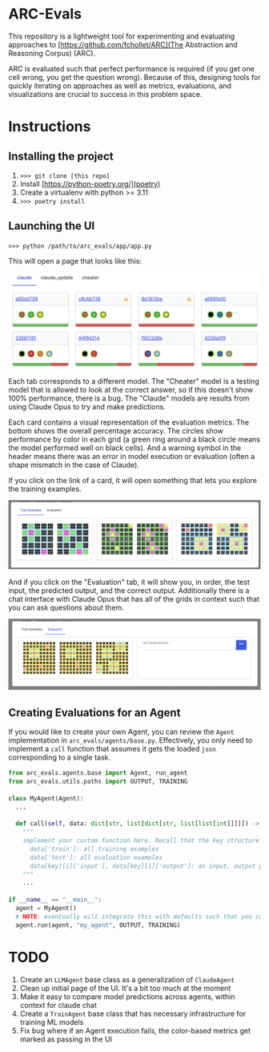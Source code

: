 # ARC-Evals

This repository is a lightweight tool for experimenting and evaluating approaches to [https://github.com/fchollet/ARC](The Abstraction and Reasoning Corpus) (ARC).

ARC is evaluated such that perfect performance is required (if you get one cell wrong, you get the question wrong). Because of this, designing tools for quickly iterating on approaches as well as metrics, evaluations, and visualizations are crucial to success in this problem space.

# Instructions

## Installing the project

1. `>>> git clone [this repo]`
2. Install [https://python-poetry.org/](poetry)
3. Create a virtualenv with python >= 3.11
4. `>>> poetry install`

## Launching the UI

`>>> python /path/to/arc_evals/app/app.py`

This will open a page that looks like this:

<img alt="Home Page" src="imgs/home_page.png">

Each tab corresponds to a different model. The "Cheater" model is a testing model that is allowed to look at the correct answer, so if this doesn't show 100% performance, there is a bug. The "Claude" models are results from using Claude Opus to try and make predictions.

Each card contains a visual representation of the evaluation metrics. The bottom shows the overall percentage accuracy. The circles show performance by color in each grid (a green ring around a black circle means the model performed well on black cells). And a warning symbol in the header means there was an error in model execution or evaluation (often a shape mismatch in the case of Claude).

If you click on the link of a card, it will open something that lets you explore the training examples.

<img alt="Training Examples" src="imgs/train_examples.png">

And if you click on the "Evaluation" tab, it will show you, in order, the test input, the predicted output, and the correct output. Additionally there is a chat interface with Claude Opus that has all of the grids in context such that you can ask questions about them.

<img alt="Evaluation" src="imgs/eval_claude.png">

## Creating Evaluations for an Agent

If you would like to create your own Agent, you can review the `Agent` implementation in `arc_evals/agents/base.py`. Effectively, you only need to implement a `call` function that assumes it gets the loaded `json` corresponding to a single task.

```python
from arc_evals.agents.base import Agent, run_agent
from arc_evals.utils.paths import OUTPUT, TRAINING

class MyAgent(Agent):
  ...

  def call(self, data: dict[str, list[dict[str, list[list[int]]]]]) -> list[list[int]]]:
    """
    implement your custom function here. Recall that the key structure of `data` is:
      data['train']: all training examples
      data['test']: all evaluation examples
      data[key][i]['input'], data[key][i]['output']: an input, output pair for the task
    """
    ...

if __name__ == "__main__":
  agent = MyAgent()
  # NOTE: eventually will integrate this with defaults such that you can just execute agent.run()
  agent.run(agent, "my_agent", OUTPUT, TRAINING)
```

# TODO

1. Create an `LLMAgent` base class as a generalization of `ClaudeAgent`
2. Clean up initial page of the UI. It's a bit too much at the moment
3. Make it easy to compare model predictions across agents, within context for claude chat
4. Create a `TrainAgent` base class that has necessary infrastructure for training ML models
5. Fix bug where if an Agent execution fails, the color-based metrics get marked as passing in the UI
